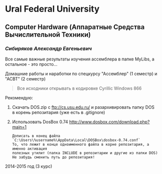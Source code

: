 Ural Federal University
=======================
Computer Hardware (Аппаратные Средства Вычислительной Техники)
--------------------------------------------------------------
### *Сибиряков Александр Евгеньевич* ###

Все самые важные результаты изучения ассемблера в папке MyLibs, а остальное - это просто...

Домашние работы и наработки по спецкурсу "Ассемблер" (1 семестр) и "АСВТ" (2 семестр)

> Все исходники открывать в кодировке Cyrillic Windows 866

Рекомендую:

1. Скачать DOS.zip с ftp://cs.usu.edu.ru/ и разархивировать папку DOS в корень репозитария
	(уже есть в .gitignore)

2. Использовать DosBox 0.74 http://www.dosbox.com/download.php?main=1
   
       Дописать в конец файла `C:\Users\%username%\AppData\Local\DOSBox\dosbox-0.74.conf`
       То, что лежит в конце одноименного файла в корне репозитария, а именно активация
	   полезных утилит (папка INCLUDE в репозитарии и другие из папки DOS)
       Не забудь сменить путь до репозитария!


2014-2015 год (3 курс)